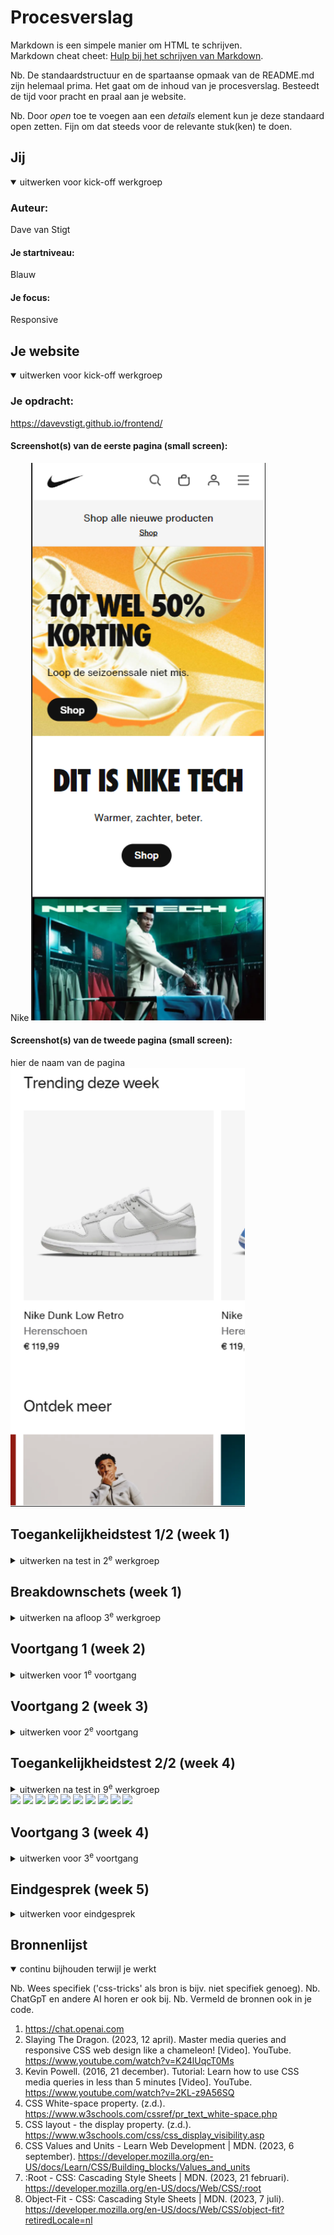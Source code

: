 # Procesverslag
Markdown is een simpele manier om HTML te schrijven.  
Markdown cheat cheet: [Hulp bij het schrijven van Markdown](https://github.com/adam-p/markdown-here/wiki/Markdown-Cheatsheet).

Nb. De standaardstructuur en de spartaanse opmaak van de README.md zijn helemaal prima. Het gaat om de inhoud van je procesverslag. Besteedt de tijd voor pracht en praal aan je website.

Nb. Door *open* toe te voegen aan een *details* element kun je deze standaard open zetten. Fijn om dat steeds voor de relevante stuk(ken) te doen.





## Jij

<details open>
  <summary>uitwerken voor kick-off werkgroep</summary>

  ### Auteur:
  Dave van Stigt

  #### Je startniveau:
  Blauw

  #### Je focus:
  Responsive
 
</details>





## Je website

<details open>
  <summary>uitwerken voor kick-off werkgroep</summary>

  ### Je opdracht:
  https://davevstigt.github.io/frontend/

  #### Screenshot(s) van de eerste pagina (small screen): 
  Nike
  <img src="images/ss1.png" width="375px" alt="omschrijving van de pagina">

  #### Screenshot(s) van de tweede pagina (small screen):
  hier de naam van de pagina  
  <img src="images/ss2.png" width="375px" alt="omschrijving van de pagina">
 
</details>



## Toegankelijkheidstest 1/2 (week 1)

<details>
  <summary>uitwerken na test in 2<sup>e</sup> werkgroep</summary>

  ### Bevindingen
  Lijst met je bevindingen die in de test naar voren kwamen:

  Ik ben erachter gekomen dat Nike best wel toegankelijk is met een screenreader, ook heb ik geleerd om een screenreader te bedienen, en hoe het werkt. Hierdoor kan ik mij beter inleven met iemand met een beperking als ik aan het designen ben.

  Op content gebied is Nike erg toegankelijk.
  Ook op het gebeid global code scoort Nike goed, allen zaten er errors in de HTML.
  
  Wat ik vrij opvallend vond is dat Nike op video gebied op elk punt niet voldoed aan de checklist.

</details>



## Breakdownschets (week 1)

<details>
  <summary>uitwerken na afloop 3<sup>e</sup> werkgroep</summary>

  ### de hele pagina: 
  <img src="images/breakdown1.jpg" width="375px" alt="breakdown van de hele pagina">

  ### dynamisch deel (bijv menu): 
  <img src="images/breakdown2.jpg" width="375px" alt="breakdown van een dynamisch deel">


</details>





## Voortgang 1 (week 2)

<details>
  <summary>uitwerken voor 1<sup>e</sup> voortgang</summary>

  ### Stand van zaken
  Ik ben op dit moment bezig met mijn html compleet maken, daarna ga ik pas over op css. Het is veel werk dat erg op hetzelfde lijkt, daarom kan het soms een beetje saai zijn. Ook kost het veel tijd om alle afbeeldingen te verzamelen, en te ordenen in mijn images map.

  <img src="images/voortgang1.png">


  ### Agenda voor meeting
  samen met je groepje opstellen

  Ik wil vooral feedback krijgen op of mijn html semantisch correct is. Ook heb ik vragen over wanneer ik een div of een section moet gebruiken, en wanneer een class en wanneer een nth-of-type.


  ### Verslag van meeting
  hier na afloop snel de uitkomsten van de meeting vastleggen

  - Ik kreeg als feedback dat ik goed op weg was, en dat mijn code er netjes uitzach. 
  - Ik kreeg ook het advies om zo min mogelijk div's te gebruiken, en ook zo min mogelijk classes, alleen als het echt moet.
  - Ik kreeg ook de tip om in plaats van een grid een lijst te gebruiken voor het naast elkaar zetten avn de images.
  

</details>





## Voortgang 2 (week 3)

<details>
  <summary>uitwerken voor 2<sup>e</sup> voortgang</summary>

  ### Stand van zaken
  Ik ben bijna klaar met mijn eerste pagina, en merk dat ik steeds beter wordt met coderen. Ook heb ik geprobeerd om bijna geen classes te gebruiken, en merk nu dat het een grote uitdaging is om te coderen met ontelbaar veel nth-of-type en nth-childs.

  <img src="images/voortgang2.png">


  ### Agenda voor meeting
  samen met je groepje opstellen

  Ik wil feedback krijgen op mijn css een html code, en hoe het er visueel uitziet. Ik wil ook hulp met mijn pagina niet horizontaal scrollbaar maken.


  ### Verslag van meeting
  
  Ik kreeg als feedback dat mijn code er netjes uitziet, maar ik wel mag gaan doorwerken, omdat ik niet super ver ben.
  Ik weet nu dat ik doormiddel van overvlow-x mijn pagina niet horizontaal scrollbaar maak.
- ...

</details>





## Toegankelijkheidstest 2/2 (week 4)

<details>
  <summary>uitwerken na test in 9<sup>e</sup> werkgroep</summary>

  ### Bevindingen
 Mijn site komt vrij goed uit de screen reader test.
 Veel komt overeen met de test van Nike, omdat ik die site letterlijk namaak. 
 Mijn code is wel vaak wat overzictelijker, maar dat komt ook omdat ik lang niet zo veel code heb als de Nike website.
 Het nadeel daarvan is dat ik op sommige onderdelen, zoals bijvoorbeeld responsiveness niet goed score, omdat ik nog niet zo ver ben daarmee.

</details>

 <img src="images/test1.png">
 <img src="images/test2.png">
  <img src="images/test3.png">
 <img src="images/test4.png">
 <img src="images/test5.png">
 <img src="images/test6.png">
  <img src="images/test7.png">
 <img src="images/test8.png">
 <img src="images/test.9">
 <img src="images/test10.png">


## Voortgang 3 (week 4)

<details>
  <summary>uitwerken voor 3<sup>e</sup> voortgang</summary>

  ### Stand van zaken
  Ik ben nu bezig met mijn tweede pagina, en ga bijna beginnen met het responsive maken, mijn tweede pagina is vrij lang, dus het kostte best veel tijd om deze volledig te coderen. Het ging me wel makkelijker af dan de eerste pagina, mede omdat ik steeds beter er in word, naamrate ik steeds meer er mee bezig ben. Ik merk dat ik vooral in het ordenenen en aanroepen avn content stappen maak.


  ### Agenda voor meeting
  
  Ik was niet aanwezig bij de les, dus heb geen feedback kunnen ontvangen.

</details>





## Eindgesprek (week 5)

<details>
  <summary>uitwerken voor eindgesprek</summary>

  ### Je uitkomst - karakteristiek screenshots:
  <img src="images/readme2.png" width="375px" alt="uitomst opdracht 1">


  ### Dit ging goed/Heb ik geleerd: 
  Ik heb gemerkt dat ik vooral in het schrijven van html en css grote stappen heb gezet. Ik ben ook beter gaan bergrijpen hoe de codeertaal in elkaar zit. Vooral met het verdelen van delen en het aanroepen en bewerken van onderdelen ging gedurende mijn porces steeds beter. Aan het begin gebruikte ik veel classes, en ik heb gemerkt gedurende ik bezig was, deze eigelijk niet nodig zijn.

  Ook heb ik geleerd hoe je een pagina responsive kan maken, ik had hier nog geen ervaring mee. Dit is mij dels gelukt. 

  <img src="images/readme3.png" width="375px" alt="top">


  ### Dit was lastig/Is niet gelukt:
  Ik heb een grote fout gemaakt, door bijna alleen maar nth-of-types en nth-childs te gebruiken. Hierdoor kost het superveel tijd als je achteraf een element wilt toevoegen, omdat je dan bijna je hele code moet aanpassen, en met meer dan 2000 css regels, is dit bijna niet te doen. Hierdoor ben ik in tijdsnood gekomen en heb ik de opdracht niet op tijd af kunnen hebben. 

  Ook het responsive maken van voor headings en <p> elementen ging mij slecht af. Ik vond maar geen manier om de marges net als bij de afbeeldingen, geleidelijk groter te amken, naarmate de viewport wordt uitgezoomd.
  Ik moest er dus voor kiezen om om de zoveel pixels mediaqueries te gebruiken, en hier al mijn <p> en <h2> en <h3> elementen te verplaatsen. Dit kosste ook veel tijd en css-regels.

  <img src="images/readme4.png" width="375px" alt="bummer">

### Herkansing:
Mijn werk was helaas niet voldoende, dus ik kreeg een herkansing. Ik kreeg de opdracht om mijn readme bestand bij te werken, en screenshots van de toegankelijkheidstest er in te verwerken. Ook moest ik mijn headings aanpassen, en te zorgen dat ik niet meer de foutmelding krijg dat eensection een heading moet bevatten. Verder moest ik een een section toevoegen en die helemaal responsive maken. Als laatste moest ik links toevoegen, zodat mijn website toegankelijk is voor mensen met een screenreader. Dit is mij allemaal gelukt, en ik hoop dat ik dit van dus voldoende kan gaan afronden. 


</details>





## Bronnenlijst

<details open>
  <summary>continu bijhouden terwijl je werkt</summary>

  Nb. Wees specifiek ('css-tricks' als bron is bijv. niet specifiek genoeg). 
  Nb. ChatGpT en andere AI horen er ook bij.
  Nb. Vermeld de bronnen ook in je code.

  1. https://chat.openai.com
  2. Slaying The Dragon. (2023, 12 april). Master media queries and responsive CSS web design like a chameleon! [Video]. YouTube. https://www.youtube.com/watch?v=K24lUqcT0Ms
  3. Kevin Powell. (2016, 21 december). Tutorial: Learn how to use CSS media queries in less than 5 minutes [Video]. YouTube. https://www.youtube.com/watch?v=2KL-z9A56SQ
  4. CSS White-space property. (z.d.). https://www.w3schools.com/cssref/pr_text_white-space.php
  5. CSS layout - the display property. (z.d.). https://www.w3schools.com/css/css_display_visibility.asp
  6. CSS Values and Units - Learn Web Development | MDN. (2023, 6 september). https://developer.mozilla.org/en-US/docs/Learn/CSS/Building_blocks/Values_and_units
  7. :Root - CSS: Cascading Style Sheets | MDN. (2023, 21 februari). https://developer.mozilla.org/en-US/docs/Web/CSS/:root
  8. Object-Fit - CSS: Cascading Style Sheets | MDN. (2023, 7 juli). https://developer.mozilla.org/en-US/docs/Web/CSS/object-fit?retiredLocale=nl

</details>